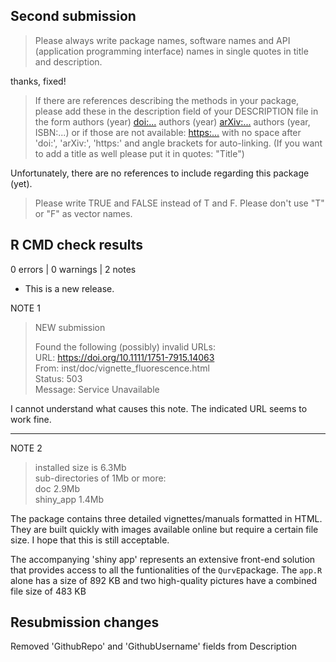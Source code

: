 ## Second submission

> Please always write package names, software names and API (application programming interface) names in single quotes in title and description.

thanks, fixed!

> If there are references describing the methods in your package, please add these in the description field of your DESCRIPTION file in the form authors (year) <doi:...> authors (year) <arXiv:...> authors (year, ISBN:...) or if those are not available: <https:...> with no space after 'doi:', 'arXiv:', 'https:' and angle brackets for auto-linking. (If you want to add a title as well please put it in quotes: "Title")

Unfortunately, there are no references to include regarding this package (yet).

> Please write TRUE and FALSE instead of T and F. Please don't use "T" or "F" as vector names.




## R CMD check results

0 errors \| 0 warnings \| 2 notes

-   This is a new release.

NOTE 1

> NEW submission
>
> Found the following (possibly) invalid URLs:\
> URL: <https://doi.org/10.1111/1751-7915.14063>\
> From: inst/doc/vignette_fluorescence.html\
> Status: 503\
> Message: Service Unavailable

I cannot understand what causes this note. The indicated URL seems to work fine.
__________

NOTE 2

> installed size is 6.3Mb\
> sub-directories of 1Mb or more:\
> doc 2.9Mb\
> shiny_app 1.4Mb

The package contains three detailed vignettes/manuals formatted in HTML. They are built quickly with images available online but require a certain file size. I hope that this is still acceptable.

The accompanying 'shiny app' represents an extensive front-end solution that provides access to all the funtionalities of the `QurvE`package. The `app.R` alone has a size of 892 KB and two high-quality pictures have a combined file size of 483 KB

## Resubmission changes

Removed 'GithubRepo' and 'GithubUsername' fields from Description
